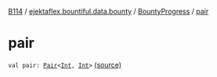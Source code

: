 [B114](../../index.md) / [ejektaflex.bountiful.data.bounty](../index.md) / [BountyProgress](index.md) / [pair](./pair.md)

# pair

`val pair: `[`Pair`](https://kotlinlang.org/api/latest/jvm/stdlib/kotlin/-pair/index.html)`<`[`Int`](https://kotlinlang.org/api/latest/jvm/stdlib/kotlin/-int/index.html)`, `[`Int`](https://kotlinlang.org/api/latest/jvm/stdlib/kotlin/-int/index.html)`>` [(source)](https://github.com/ejektaflex/Bountiful/tree/develop/src/main/kotlin/ejektaflex/bountiful/data/bounty/BountyProgress.kt#L5)